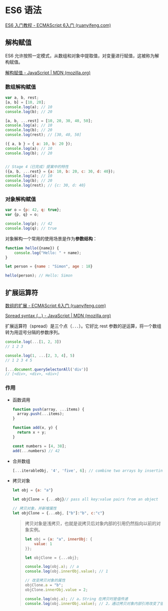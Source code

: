 # ES6 语法

[ES6 入门教程 - ECMAScript 6入门 (ruanyifeng.com)](https://es6.ruanyifeng.com/)

## 解构赋值

ES6 允许按照一定模式，从数组和对象中提取值，对变量进行赋值，这被称为解构赋值。

[解构赋值 - JavaScript | MDN (mozilla.org)](https://developer.mozilla.org/zh-CN/docs/Web/JavaScript/Reference/Operators/Destructuring_assignment)

### 数组解构赋值

```js
var a, b, rest;
[a, b] = [10, 20];
console.log(a); // 10
console.log(b); // 20

[a, b, ...rest] = [10, 20, 30, 40, 50];
console.log(a); // 10
console.log(b); // 20
console.log(rest); // [30, 40, 50]

({ a, b } = { a: 10, b: 20 });
console.log(a); // 10
console.log(b); // 20


// Stage 4（已完成）提案中的特性
({a, b, ...rest} = {a: 10, b: 20, c: 30, d: 40});
console.log(a); // 10
console.log(b); // 20
console.log(rest); // {c: 30, d: 40}
```

### 对象解构赋值

```js
var o = {p: 42, q: true};
var {p, q} = o;

console.log(p); // 42
console.log(q); // true
```

对象解构一个常用的使用场景是作为**参数结构**：

```js
function hello({name}) {
    console.log("Hello: " + name);
}

let person = {name : "Simon", age : 18}

hello(person); // Hello: Simon
```

## 扩展运算符

[数组的扩展 - ECMAScript 6入门 (ruanyifeng.com)](https://es6.ruanyifeng.com/#docs/array)

[Spread syntax (...) - JavaScript | MDN (mozilla.org)](https://developer.mozilla.org/en-US/docs/Web/JavaScript/Reference/Operators/Spread_syntax)

扩展运算符（spread）是三个点（`...`）。它好比 rest 参数的逆运算，将一个数组转为用逗号分隔的参数序列。

```js
console.log(...[1, 2, 3])
// 1 2 3

console.log(1, ...[2, 3, 4], 5)
// 1 2 3 4 5

[...document.querySelectorAll('div')]
// [<div>, <div>, <div>]
```

### 作用

- 函数调用

  ```js
  function push(array, ...items) {
    array.push(...items);
  }
  
  function add(x, y) {
    return x + y;
  }
  
  const numbers = [4, 38];
  add(...numbers) // 42
  ```

- 合并数组

  ```js
  [...iterableObj, '4', 'five', 6]; // combine two arrays by inserting all elements from iterableObj
  ```

- 拷贝对象

  ```js
  let obj = {a: "a"}
  
  let objClone = {...obj}// pass all key:value pairs from an object 
  
  // 拷贝对象，并新增属性
  let objClone = {...obj, ["b"]:"b", c:"c"}
  ```
  
  > 拷贝对象是浅拷贝，也就是说拷贝后对象内部的引用仍然指向以前的对象实例。
  >
  > ```js
  > let obj = {a: "a", innerObj: {
  >     value: 1
  > }};
  > 
  > let objClone = {...obj};
  > 
  > console.log(obj.a); // a
  > console.log(obj.innerObj.value); // 1
  > 
  > // 改变拷贝对象的属性
  > objClone.a = "b";
  > objClone.innerObj.value = 2;
  > 
  > console.log(obj.a); // a，String 在拷贝时是值传递
  > console.log(obj.innerObj.value); // 2，通过拷贝对象内部引用改变了值
  > ```
  
  

